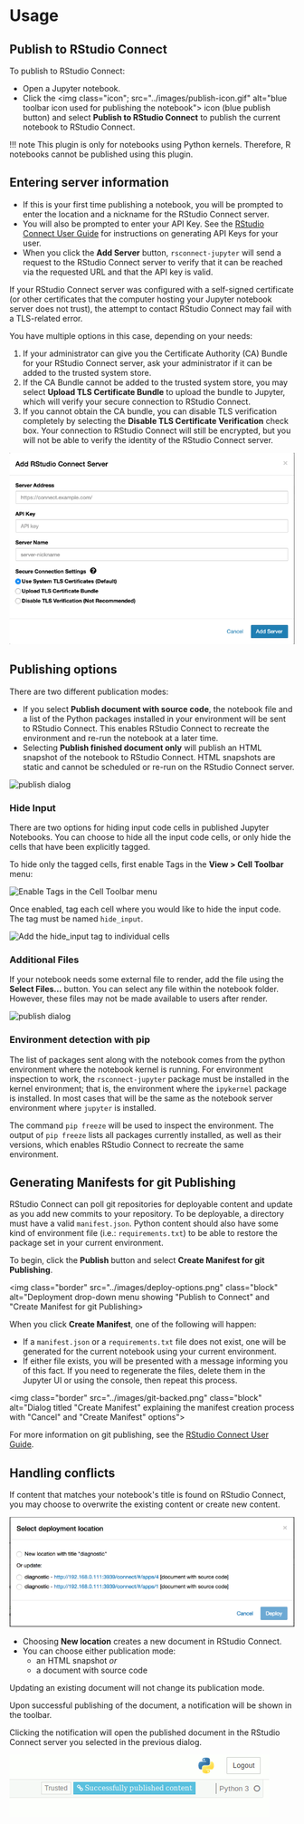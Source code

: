 # Usage

## Publish to RStudio Connect

To publish to RStudio Connect:

- Open a Jupyter notebook.
- Click the <img class="icon"; src="../images/publish-icon.gif" alt="blue toolbar icon used for publishing the notebook"> icon (blue publish button) and select **Publish to RStudio Connect**
to publish the current notebook to RStudio Connect.

!!! note
    This plugin is only for notebooks using Python kernels. Therefore, R notebooks cannot be published using this plugin.

## Entering server information

- If this is your first time publishing a notebook, you will be
prompted to enter the location and a nickname for the RStudio Connect server.
- You will also be prompted to enter your API Key. See the [RStudio Connect User
Guide](http://docs.rstudio.com/connect/user/api-keys) for
instructions on generating API Keys for your user.
- When you click the **Add Server** button, `rsconnect-jupyter` will send a request to the RStudio Connect server to verify that it can be reached via the requested URL and that the API key is valid.

If your RStudio Connect server was configured with a self-signed certificate (or other certificates that the computer hosting your Jupyter notebook server does not trust), the attempt to contact RStudio Connect may fail with a TLS-related error.

You have multiple options in this case, depending on your needs:

1. If your administrator can give you the Certificate Authority (CA)
 Bundle for your RStudio Connect server, ask your administrator if it
 can be added to the trusted system store.
1. If the CA Bundle cannot be added to the trusted system store, you may select
 **Upload TLS Certificate Bundle** to upload the bundle to Jupyter, which will verify
 your secure connection to RStudio Connect.
1. If you cannot obtain the CA bundle, you can disable TLS verification completely
 by selecting the **Disable TLS Certificate Verification** check box. Your connection to
 RStudio Connect will still be encrypted, but you will not be able to verify the
 identity of the RStudio Connect server.

<img class="border" src="../images/add-dialog.png" class="block" alt="initial dialog that prompts for the location of RStudio Connect">

## Publishing options

There are two different publication modes:

- If you select **Publish document with source code**, the notebook file and a list of the Python 
packages installed in your environment will be sent to RStudio Connect. This enables RStudio 
Connect to recreate the environment and re-run the notebook at a later time.
- Selecting **Publish finished document only** will 
publish an HTML snapshot of the notebook to RStudio Connect. HTML snapshots are static and 
cannot be scheduled or re-run on the RStudio Connect server.

<img class="border" src="../images/rsconnect-jupyter-usage.png" class="block" alt="publish dialog">

### Hide Input

There are two options for hiding input code cells in published Jupyter Notebooks. You can choose to hide all the input code cells, or only hide the cells that have been explicitly tagged. 

To hide only the tagged cells, first enable Tags in the **View > Cell Toolbar** menu:

<img class="border" src="../images/view-celltoolbar-tags.png" class="block" alt="Enable Tags in the Cell Toolbar menu">

Once enabled, tag each cell where you would like to hide the input code. The tag must be named `hide_input`.

<img class="border" src="../images/add-tags.png" class="block" alt="Add the hide_input tag to individual cells">


### Additional Files

If your notebook needs some external file to render, add the file using the 
**Select Files...** button. You can select any file within the notebook folder. However,
these files may not be made available to users after render.

<img class="border" src="../images/add-files.png" class="block" alt="publish dialog">


### Environment detection with pip

The list of packages sent along with the notebook comes from the python
environment where the notebook kernel is running. For environment
inspection to work, the `rsconnect-jupyter` package must be installed in the
kernel environment; that is, the environment where the `ipykernel` package is
installed. In most cases that will be the same as the notebook server
environment where `jupyter` is installed.

The command `pip freeze` will be used to inspect the environment. The output
of `pip freeze` lists all packages currently installed, as well as their
versions, which enables RStudio Connect to recreate the same environment.

## Generating Manifests for git Publishing

RStudio Connect can poll git repositories for deployable content and update
as you add new commits to your repository. To be deployable, a
directory must have a valid `manifest.json`. Python content should also have
some kind of environment file (i.e.: `requirements.txt`) to be able
to restore the package set in your current environment.



To begin, click the **Publish** button and select **Create Manifest for git Publishing**.

<img class="border" src="../images/deploy-options.png" class="block" alt="Deployment drop-down
menu showing "Publish to Connect" and "Create Manifest for git Publishing>

When you click **Create Manifest**, one of the following will happen:

- If a `manifest.json` or a `requirements.txt` file does not exist, one will be generated for the current notebook using your current environment.
- If either file exists, you will be presented with a message
informing you of this fact. If you need to regenerate the files, delete them in the Jupyter UI or using the console, then repeat this process.

<img class="border" src="../images/git-backed.png" class="block" alt="Dialog titled "Create Manifest" explaining the manifest creation process with "Cancel" and "Create Manifest" options">

For more information on git publishing, see the 
[RStudio Connect User Guide](https://docs.rstudio.com/connect/user/git-backed#git-backed-publishing).

## Handling conflicts

If content that matches your notebook's title is found on RStudio Connect, you
may choose to overwrite the existing content or create new content.

<img class="border" src="../images/overwrite.png" class="block" alt="dialog that prompts for overwriting or publishing new content">

- Choosing **New location** creates a new document in RStudio Connect.
- You can choose either publication mode:
    - an HTML snapshot *or* 
    - a document with source code

Updating an existing document will not change its publication mode.

Upon successful publishing of the document, a notification will be
shown in the toolbar. 

Clicking the notification will open the published
document in the RStudio Connect server you selected in the previous
dialog.

<img class="border" src="../images/published.gif" class="block" alt="notification that shows the notebook was published successfully">
